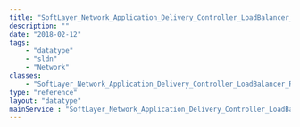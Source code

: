 ```yaml
---
title: "SoftLayer_Network_Application_Delivery_Controller_LoadBalancer_Routing_Type"
description: ""
date: "2018-02-12"
tags:
    - "datatype"
    - "sldn"
    - "Network"
classes:
    - "SoftLayer_Network_Application_Delivery_Controller_LoadBalancer_Routing_Type"
type: "reference"
layout: "datatype"
mainService : "SoftLayer_Network_Application_Delivery_Controller_LoadBalancer_Routing_Type"
---
```


